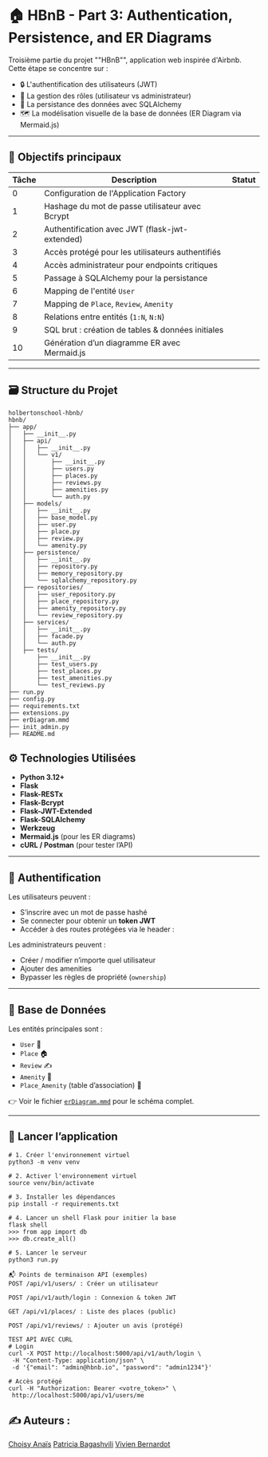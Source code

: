 # 🏠 HBnB - Part 3: Authentication, Persistence, and ER Diagrams

Troisième partie du projet ""HBnB"", application web inspirée d'Airbnb. Cette étape se concentre sur :

- 🔒 L'authentification des utilisateurs (JWT)
- 🧠 La gestion des rôles (utilisateur vs administrateur)
- 💾 La persistance des données avec SQLAlchemy
- 🗺️ La modélisation visuelle de la base de données (ER Diagram via Mermaid.js)

---

## 🧩 Objectifs principaux

| Tâche | Description | Statut |
|------|-------------|--------|
| 0 | Configuration de l'Application Factory
| 1 | Hashage du mot de passe utilisateur avec Bcrypt
| 2 | Authentification avec JWT (flask-jwt-extended)
| 3 | Accès protégé pour les utilisateurs authentifiés
| 4 | Accès administrateur pour endpoints critiques
| 5 | Passage à SQLAlchemy pour la persistance
| 6 | Mapping de l'entité `User`
| 7 | Mapping de `Place`, `Review`, `Amenity`
| 8 | Relations entre entités (`1:N`, `N:N`)
| 9 | SQL brut : création de tables & données initiales
| 10 | Génération d’un diagramme ER avec Mermaid.js

---

## 🗃️ Structure du Projet
```
holbertonschool-hbnb/
hbnb/
├── app/
│   ├── __init__.py
│   ├── api/
│   │   ├── __init__.py
│   │   └── v1/
│   │       ├── __init__.py
│   │       ├── users.py
│   │       ├── places.py
│   │       ├── reviews.py
│   │       ├── amenities.py
│   │       └── auth.py
│   ├── models/
│   │   ├── __init__.py
│   │   ├── base_model.py
│   │   ├── user.py
│   │   ├── place.py
│   │   ├── review.py
│   │   └── amenity.py
│   ├── persistence/
│   │   ├── __init__.py
│   │   ├── repository.py
│   │   ├── memory_repository.py
│   │   └── sqlalchemy_repository.py
│   ├── repositories/
│   │   ├── user_repository.py
│   │   ├── place_repository.py
│   │   ├── amenity_repository.py
│   │   └── review_repository.py
│   ├── services/
│   │   ├── __init__.py
│   │   ├── facade.py
│   │   └── auth.py 
│   ├── tests/
│       ├── __init__.py
│       ├── test_users.py
│       ├── test_places.py
│       ├── test_amenities.py
│       └── test_reviews.py
├── run.py
├── config.py
├── requirements.txt
├── extensions.py
├── erDiagram.mmd
├── init_admin.py
├── README.md
```

## ⚙️ Technologies Utilisées

- **Python 3.12+**
- **Flask**
- **Flask-RESTx**
- **Flask-Bcrypt**
- **Flask-JWT-Extended**
- **Flask-SQLAlchemy**
- **Werkzeug**
- **Mermaid.js** (pour les ER diagrams)
- **cURL / Postman** (pour tester l’API)

---

## 🔐 Authentification

Les utilisateurs peuvent :
- S’inscrire avec un mot de passe hashé
- Se connecter pour obtenir un **token JWT**
- Accéder à des routes protégées via le header :

Les administrateurs peuvent :
- Créer / modifier n’importe quel utilisateur
- Ajouter des amenities
- Bypasser les règles de propriété (`ownership`)

---

## 🧱 Base de Données

Les entités principales sont :

- `User` 👤
- `Place` 🏠
- `Review` ✍️
- `Amenity` 🛁
- `Place_Amenity` (table d’association) 🔗

👉 Voir le fichier [`erDiagram.mmd`](./erDiagram.mmd) pour le schéma complet.

---

## 🚀 Lancer l’application

```
# 1. Créer l'environnement virtuel
python3 -m venv venv

# 2. Activer l'environnement virtuel
source venv/bin/activate

# 3. Installer les dépendances
pip install -r requirements.txt

# 4. Lancer un shell Flask pour initier la base
flask shell
>>> from app import db
>>> db.create_all()

# 5. Lancer le serveur
python3 run.py

📬 Points de terminaison API (exemples)
POST /api/v1/users/ : Créer un utilisateur

POST /api/v1/auth/login : Connexion & token JWT

GET /api/v1/places/ : Liste des places (public)

POST /api/v1/reviews/ : Ajouter un avis (protégé)

TEST API AVEC CURL
# Login
curl -X POST http://localhost:5000/api/v1/auth/login \
 -H "Content-Type: application/json" \
 -d '{"email": "admin@hbnb.io", "password": "admin1234"}'

# Accès protégé
curl -H "Authorization: Bearer <votre_token>" \
 http://localhost:5000/api/v1/users/me
```

## ✍️ Auteurs :
[Choisy Anaïs](https://github.com/o0anais0o)
[Patricia Bagashvili](https://github.com/alizium)
[Vivien Bernardot](https://github.com/voicedhealer)
